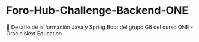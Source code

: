# Foro-Hub-Challenge-Backend-ONE
🏁 Desafio de la formación Java y Spring Boot del grupo G6 del curso ONE - Oracle Next Education
